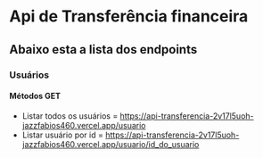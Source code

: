 # Api de Transferência financeira

## Abaixo esta a lista dos endpoints

### Usuários

#### Métodos GET
* Listar todos os usuários = https://api-transferencia-2v17l5uoh-jazzfabios460.vercel.app/usuario
* Listar usuário por id = https://api-transferencia-2v17l5uoh-jazzfabios460.vercel.app/usuario/id_do_usuario